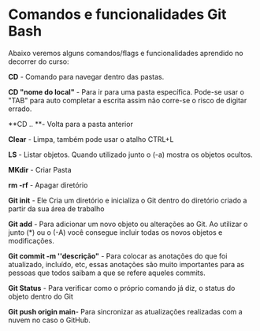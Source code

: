 # Comandos e funcionalidades Git Bash

Abaixo veremos alguns comandos/flags e funcionalidades aprendido no decorrer do curso:

**CD** - Comando para navegar dentro das pastas. 

**CD "nome do local"** - Para ir para uma pasta específica. Pode-se usar o "TAB" para auto completar a escrita assim não corre-se o risco de digitar errado.

**CD .. **- Volta para a pasta anterior

**Clear** - Limpa, também pode usar o atalho CTRL+L

**LS** - Listar objetos. Quando utilizado junto o (-a) mostra os objetos ocultos.

**MKdir** - Criar Pasta

**rm -rf**  - Apagar diretório

**Git init** - Ele Cria um diretório e inicializa o Git dentro do diretório criado a partir da sua área de trabalho

**Git add** - Para adicionar um novo objeto ou alterações ao Git. Ao utilizar o junto (*)  ou o (-A) você consegue incluir todas os novos objetos e modificações.

**Git commit -m ''descrição"** - Para colocar as anotações do que foi atualizado, incluído, etc, essas anotações são muito importantes para as pessoas que todos saibam a que se refere aqueles commits. 

**Git Status** - Para verificar como o próprio comando já diz, o status do objeto dentro do Git

**Git push origin main**-  Para sincronizar as atualizações realizadas com a nuvem no caso o GitHub.













